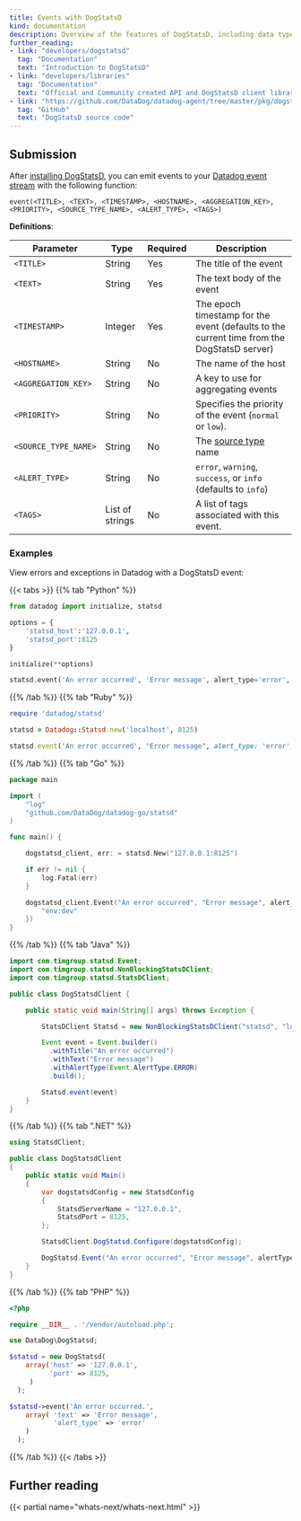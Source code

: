```yaml
---
title: Events with DogStatsD
kind: documentation
description: Overview of the features of DogStatsD, including data types and tagging.
further_reading:
- link: "developers/dogstatsd"
  tag: "Documentation"
  text: "Introduction to DogStatsD"
- link: "developers/libraries"
  tag: "Documentation"
  text: "Official and Community created API and DogStatsD client libraries"
- link: "https://github.com/DataDog/datadog-agent/tree/master/pkg/dogstatsd"
  tag: "GitHub"
  text: "DogStatsD source code"
---
```


## Submission

After [installing DogStatsD][1], you can emit events to your [Datadog event stream][2] with the following function:

```
event(<TITLE>, <TEXT>, <TIMESTAMP>, <HOSTNAME>, <AGGREGATION_KEY>, <PRIORITY>, <SOURCE_TYPE_NAME>, <ALERT_TYPE>, <TAGS>)
```

**Definitions**:

| Parameter            | Type            | Required | Description                                                                                |
|----------------------|-----------------|----------|--------------------------------------------------------------------------------------------|
| `<TITLE>`            | String          | Yes      | The title of the event                                                                     |
| `<TEXT>`             | String          | Yes      | The text body of the event                                                                 |
| `<TIMESTAMP>`        | Integer         | Yes      | The epoch timestamp for the event (defaults to the current time from the DogStatsD server) |
| `<HOSTNAME>`         | String          | No       | The name of the host                                                                       |
| `<AGGREGATION_KEY>`  | String          | No       | A key to use for aggregating events                                                        |
| `<PRIORITY>`         | String          | No       | Specifies the priority of the event (`normal` or `low`).                                   |
| `<SOURCE_TYPE_NAME>` | String          | No       | The [source type][3] name                                                                  |
| `<ALERT_TYPE>`       | String          | No       | `error`, `warning`, `success`, or `info` (defaults to `info`)                              |
| `<TAGS>`             | List of strings | No       | A list of tags associated with this event.                                                 |

### Examples

View errors and exceptions in Datadog with a DogStatsD event:

{{< tabs >}}
{{% tab "Python" %}}

```python
from datadog import initialize, statsd

options = {
    'statsd_host':'127.0.0.1',
    'statsd_port':8125
}

initialize(**options)

statsd.event('An error occurred', 'Error message', alert_type='error', tags=['env:dev'])
```

{{% /tab %}}
{{% tab "Ruby" %}}
```ruby
require 'datadog/statsd'

statsd = Datadog::Statsd.new('localhost', 8125)

statsd.event('An error occurred', "Error message", alert_type: 'error', tags: ['env:dev'])
```

{{% /tab %}}
{{% tab "Go" %}}

```go
package main

import (
    "log"
    "github.com/DataDog/datadog-go/statsd"
)

func main() {

    dogstatsd_client, err: = statsd.New("127.0.0.1:8125")

    if err != nil {
        log.Fatal(err)
    }

    dogstatsd_client.Event("An error occurred", "Error message", alert_type: "error", []string{
        "env:dev"
    })
}
```

{{% /tab %}}
{{% tab "Java" %}}

```java
import com.timgroup.statsd.Event;
import com.timgroup.statsd.NonBlockingStatsDClient;
import com.timgroup.statsd.StatsDClient;

public class DogStatsdClient {

    public static void main(String[] args) throws Exception {

        StatsDClient Statsd = new NonBlockingStatsDClient("statsd", "localhost", 8125);

        Event event = Event.builder()
          .withTitle("An error occurred")
          .withText("Error message")
          .withAlertType(Event.AlertType.ERROR)
          .build();

        Statsd.event(event)
    }
}
```

{{% /tab %}}
{{% tab ".NET" %}}

```csharp
using StatsdClient;

public class DogStatsdClient
{
    public static void Main()
    {
        var dogstatsdConfig = new StatsdConfig
        {
            StatsdServerName = "127.0.0.1",
            StatsdPort = 8125,
        };

        StatsdClient.DogStatsd.Configure(dogstatsdConfig);

        DogStatsd.Event("An error occurred", "Error message", alertType: "error", tags: new[] { "env:dev" });
    }
}
```

{{% /tab %}}
{{% tab "PHP" %}}

```php
<?php

require __DIR__ . '/vendor/autoload.php';

use DataDog\DogStatsd;

$statsd = new DogStatsd(
    array('host' => '127.0.0.1',
          'port' => 8125,
     )
  );

$statsd->event('An error occurred.',
    array( 'text' => 'Error message',
           'alert_type' => 'error'
    )
  );
```

{{% /tab %}}
{{< /tabs >}}

## Further reading

{{< partial name="whats-next/whats-next.html" >}}

[1]: /developers/dogstatsd
[2]: /graphing/event_stream
[3]: /integrations/faq/list-of-api-source-attribute-value
